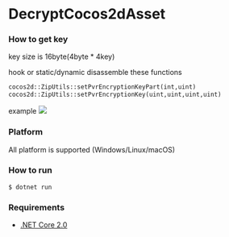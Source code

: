 # DecryptCocos2dAsset

### How to get key
key size is 16byte(4byte * 4key)

hook or static/dynamic disassemble these functions
```txt
cocos2d::ZipUtils::setPvrEncryptionKeyPart(int,uint)
cocos2d::ZipUtils::setPvrEncryptionKey(uint,uint,uint,uint)
```

example
![](https://i.imgur.com/d3Uvc5O.png)

### Platform
All platform is supported (Windows/Linux/macOS)

### How to run
```
$ dotnet run
```

### Requirements
- [.NET Core 2.0](https://dotnet.github.io/)<br>
